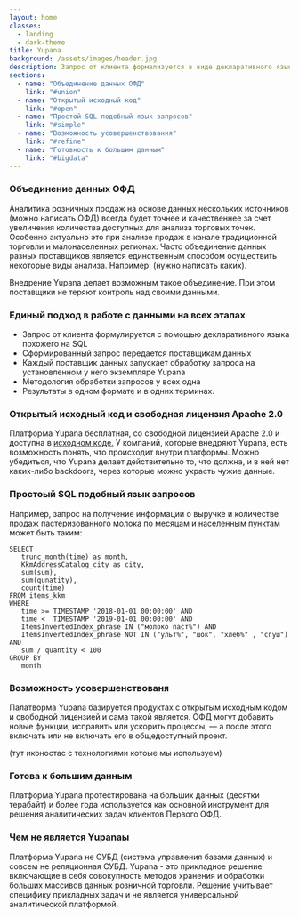 ```yaml
---
layout: home
classes:
  - landing
  - dark-theme
title: Yupana
background: /assets/images/header.jpg
description: Запрос от клиента формализуется в виде декларативного языка похожего на SQL
sections:
  - name: "Объединение данных ОФД"
    link: "#union"
  - name: "Открытый исходный код"
    link: "#open"
  - name: "Простой SQL подобный язык запросов"
    link: "#simple"
  - name: "Возможность усовершенствования"
    link: "#refine"
  - name: "Готовность к большим данным"
    link: "#bigdata"
---
```


### Объединение данных ОФД <a name="union"></a>

Аналитика розничных продаж на основе данных нескольких источников (можно написать ОФД) 
всегда будет точнее и качественнее за счет увеличения количества доступных для анализа 
торговых точек. Особенно актуально это при анализе продаж в канале традиционной торговли и 
малонаселенных регионах. Часто объединение данных разных поставщиков является 
единственным способом осуществить некоторые виды анализа. Например: (нужно написать каких). 

Внедрение Yupana делает возможным такое объединение. При этом поставщики не теряют контроль 
над своими данными. 

### Единый подход в работе с данными на всех этапах <a name="standart"></a>

- Запрос от клиента формулируется с помощью декларативного языка похожего на SQL
- Сформированный запрос передается поставщикам данных
- Каждый поставщик данных запускает обработку запроса на установленном у него экземпляре Yupana
- Методология обработки запросов у всех одна
- Результаты в одном формате и в одних терминах.

###  Открытый исходный код и свободная лицензия Apache 2.0 <a name="open"></a>

Платформа Yupana бесплатная, со свободной лицензией Apache 2.0 и доступна в 
<a href="https://github.com/rusexpertiza-llc/yupana">исходном коде.</a>
У компаний, которые внедряют Yupana, есть возможность понять, что происходит внутри 
платформы. Можно убедиться, что Yupana делает действительно то, что должна, и в ней нет 
каких-либо backdoors, через которые можно украсть чужие данные. 

### Простоый SQL подобный язык запросов <a name="simple"></a>

Например, запрос на получение информации о выручке и количестве продаж пастеризованного молока 
по месяцам и населенным пунктам может быть таким: 

```
SELECT 
   trunc_month(time) as month,
   KkmAddressCatalog_city as city, 
   sum(sum), 
   sum(qunatity), 
   count(time)
FROM items_kkm
WHERE 
   time >= TIMESTAMP '2018-01-01 00:00:00' AND
   time <  TIMESTAMP '2019-01-01 00:00:00' AND
   ItemsInvertedIndex_phrase IN ("молоко паст%") AND
   ItemsInvertedIndex_phrase NOT IN ("ульт%", "шок", "хлеб%" , "сгуш") AND
   sum / quantity < 100  
GROUP BY
   month    
```

### Возможность усовершенствованя <a name="refine"></a>

Палатворма Yupana базируется продуктах с открытым исходным кодом и свободной лицензией и 
сама такой является. ОФД могут добавить новые функции, исправить или ускорить процессы, — а после 
этого включать или не включать его в общедоступный проект.

(тут иконостас с технологиями котоые мы используем)

### Готова к большим данным <a name="refine"></a>

Платформа Yupana протестирована на больших данных (десятки терабайт) 
и более года используется как основной инструмент для решения аналитических 
задач клиентов Первого ОФД. 

### Чем не является Yupanaы

Платформа Yupana не СУБД (система управления базами данных) и совсем не реляционная СУБД. Yupana - 
это прикладное решение включающие в себя совокупность методов хранения и обработки больших массивов 
данных розничной торговли. Решение учитывает специфику прикладных задач и не является универсальной 
аналитической платформой.
 
